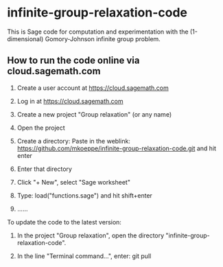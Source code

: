 infinite-group-relaxation-code
==============================

This is Sage code for computation and experimentation with the (1-dimensional) Gomory-Johnson infinite group problem.


How to run the code online via cloud.sagemath.com
-------------------------------------------------

1. Create a user account at https://cloud.sagemath.com

2. Log in at https://cloud.sagemath.com

3. Create a new project "Group relaxation" (or any name)

4. Open the project

5. Create a directory: 
   Paste in the weblink: https://github.com/mkoeppe/infinite-group-relaxation-code.git
   and hit enter

6. Enter that directory

7. Click "+ New", select "Sage worksheet"

8. Type:  load("functions.sage") 
   and hit shift+enter

9. ......




To update the code to the latest version:

1. In the project "Group relaxation", open the directory "infinite-group-relaxation-code".
   
2. In the line "Terminal command...", enter: git pull 


